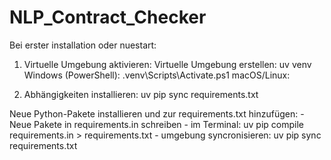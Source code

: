 # NLP_Contract_Checker

Bei erster installation oder nuestart:
1. Virtuelle Umgebung aktivieren:
Virtuelle Umgebung erstellen:
uv venv
Windows (PowerShell):
.venv\Scripts\Activate.ps1
macOS/Linux:



2. Abhängigkeiten installieren:
uv pip sync requirements.txt

Neue Python-Pakete installieren und zur requirements.txt hinzufügen:
    - Neue Pakete in requirements.in schreiben
    - im Terminal: uv pip compile requirements.in > requirements.txt
    - umgebung syncronisieren: uv pip sync requirements.txt